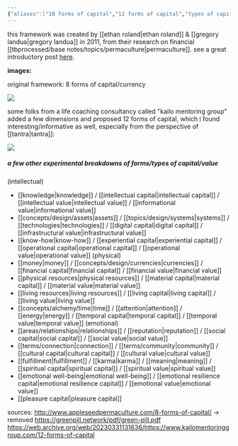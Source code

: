 ```yaml
---
{"aliases":["10 forms of capital","12 forms of capital","types of capital","8 types of capital","10 types of capital","12 types of capital","forms of value","8 forms of value","10 forms of value","12 forms of value","types of value","8 types of value","10 types of value","12 types of value","forms of capital"],"created in":"2022-02-12T11:31:45-03:00","last tended to":"2024-10-25T13:35:00-03:00","dg-publish":true,"tags":["framework","🌿","regen","economics","regenerativeeconomics"],"notestage":["🌿"],"created":"2022-02-12T11:31:45.742-03:00","updated":"2025-01-24T16:50:03.858-03:00","relevancescore":94,"permalink":"/models-and-frameworks/design/8-forms-of-capital/","dgPassFrontmatter":true}
---
```


this framework was created by [[ethan roland\|ethan roland]] & [[gregory landua\|gregory landua]] in 2011, from their research on financial [[tbprocessed/base notes/topics/permaculture\|permaculture]]. see a great introductory post [here](http://www.appleseedpermaculture.com/wp-content/uploads/2011/04/8_Forms_of_Capital_PM68.pdf).

**images:**

original framework: 8 forms of capital/currency

<!--![8 forms of capital + currency - ethan roland & gregory landua.png|656](/img/user/images/models%20&%20frameworks/8%20forms%20of%20capital%20+%20currency%20-%20ethan%20roland%20&%20gregory%20landua.png)-->
![](https://i.imgur.com/BPVG9IJ.png)


some folks from a life coaching consultancy called "kailo mentoring group" added a few dimensions and proposed 12 forms of capital, which i found interesting/informative as well, especially from the perspective of [[tantra\|tantra]]:

<!--![12 forms of capital - kailo mentoring group.png|700](/img/user/images/models%20&%20frameworks/12%20forms%20of%20capital%20-%20kailo%20mentoring%20group.png)-->
![](https://i.imgur.com/m0G1NBN.png)


##### a few other experimental breakdowns of forms/types of capital/value

(intellectual)
- [[knowledge\|knowledge]] / [[intellectual capital\|intellectual capital]] / [[intellectual value\|intellectual value]] / [[informational value\|informational value]]
- [[concepts/design/assets\|assets]] / [[topics/design/systems\|systems]] / [[technologies\|technologies]] / [[digital capital\|digital capital]] / [[infrastructural value\|infrastructural value]]
- [[know-how\|know-how]] / [[experiential capital\|experiential capital]] / [[operational capital\|operational capital]] / [[operational value\|operational value]]
(physical)
- [[money\|money]] / [[concepts/design/currencies\|currencies]] / [[financial capital\|financial capital]] / [[financial value\|financial value]]
- [[physical resources\|physical resources]] / [[material capital\|material capital]] / [[material value\|material value]]
- [[living resources\|living resources]] / [[living capital\|living capital]] / [[living value\|living value]]
- [[concepts/alchemy/time\|time]] / [[attention\|attention]] / [[energy\|energy]] / [[temporal capital\|temporal capital]] / [[temporal value\|temporal value]]
(emotional)
- [[areas/relationships\|relationships]] / [[reputation\|reputation]] / [[social capital\|social capital]] / [[social value\|social value]]
- [[terms/connection\|connection]] / [[terms/community\|community]] / [[cultural capital\|cultural capital]] / [[cultural value\|cultural value]]
- [[fulfillment\|fulfillment]] / [[karma\|karma]] / [[meaning\|meaning]] / [[spiritual capital\|spiritual capital]] / [[spiritual value\|spiritual value]]
- [[emotional well-being\|emotional well-being]] / [[emotional resilience capital\|emotional resilience capital]] / [[emotional value\|emotional value]]
- [[pleasure capital\|pleasure capital]]

sources:
http://www.appleseedpermaculture.com/8-forms-of-capital/ -> removed
https://greenpill.network/pdf/green-pill.pdf
https://web.archive.org/web/20230331131636/https://www.kailomentoringgroup.com/12-forms-of-capital